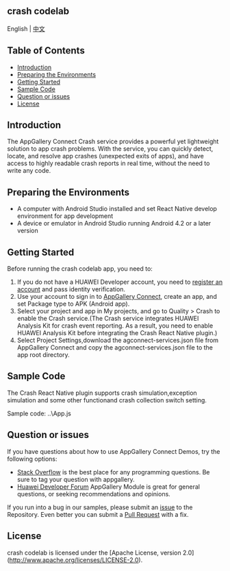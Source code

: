 ## crash codelab

English | [中文](https://github.com/AppGalleryConnect/agc-demos/blob/main/Android/Crash/README_ZH.md)

## Table of Contents

 * [Introduction](#introduction)
 * [Preparing the Environments](#preparing-the-environments)
 * [Getting Started](#getting-started)
 * [Sample Code](#sample-Code)
 * [Question or issues](#question-or-issues)
 * [License](#license)

## Introduction
The AppGallery Connect Crash service provides a powerful yet lightweight solution to app crash problems. With the service, you can quickly detect, locate, and resolve app crashes (unexpected exits of apps), and have access to highly readable crash reports in real time, without the need to write any code.

## Preparing the Environments
* A computer with Android Studio installed and set React Native develop environment for app development
* A device or emulator in Android Studio running Android 4.2 or a later version 

## Getting Started
Before running the crash codelab app, you need to:
1. If you do not have a HUAWEI Developer account, you need to [register an account](https://developer.huawei.com/consumer/en/doc/start/registration-and-verification-0000001053628148) and pass identity verification.
2. Use your account to sign in to [AppGallery Connect](https://developer.huawei.com/consumer/cn/doc/development/AppGallery-connect-Guides/agc-get-started), create an app, and set Package type to APK (Android app).
3. Select your project and app in My projects, and go to Quality > Crash to enable the Crash service.(The Crash service integrates HUAWEI Analysis Kit for crash event reporting. As a result, you need to enable HUAWEI Analysis Kit before integrating the Crash React Native plugin.)
4. Select Project Settings,download the agconnect-services.json file from AppGallery Connect and copy the agconnect-services.json file to the app root directory.

## Sample Code
The Crash React Native plugin supports crash simulation,exception simulation and some other functionand crash collection switch setting.

Sample code: ..\App.js


## Question or issues
If you have questions about how to use AppGallery Connect Demos, try the following options:  
* [Stack Overflow](https://stackoverflow.com/users/14194729/appgallery-connect) is the best place for any programming questions. Be sure to tag your question with appgallery.  
* [Huawei Developer Forum](https://forums.developer.huawei.com/forumPortal/en/home?fid=0101188387844930001) AppGallery Module is great for general questions, or seeking recommendations and opinions.

If you run into a bug in our samples, please submit an [issue](https://github.com/AppGalleryConnect/agc-demos/issues) to the Repository. Even better you can submit a [Pull Request](https://github.com/AppGalleryConnect/agc-demos/pulls) with a fix.

## License
crash codelab is licensed under the [Apache License, version 2.0] (http://www.apache.org/licenses/LICENSE-2.0).
